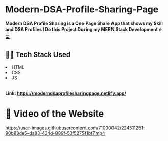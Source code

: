 # Modern-DSA-Profile-Sharing-Page
<b>Modern DSA Profile Sharing is a One Page Share App that shows my Skill and DSA Profiles I Do this Project During my MERN Stack Development ⭐💻</b>


## 👨‍💻 Tech Stack Used

<li>HTML</li>
<li>CSS</li>
<li>JS</li>
<br>

<b>Link: https://moderndsaprofilesharingpage.netlify.app/</b>


# 🎥 Video of the Website

https://user-images.githubusercontent.com/71000042/224511251-90b83de5-da83-424d-889f-53f5275f1bf7.mp4

